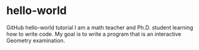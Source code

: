 # hello-world
GitHub hello-world tutorial
I am a math teacher and Ph.D. student learning how to write code. My goal is to write a program that is an interactive Geometry examination.
